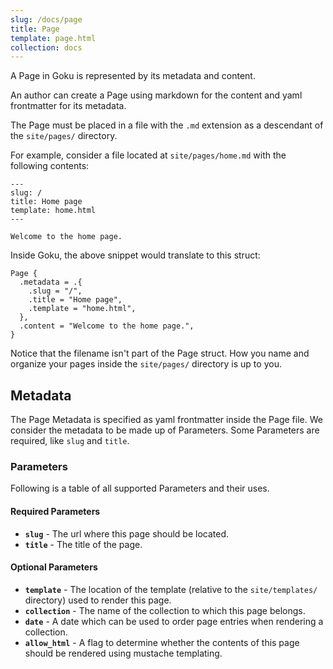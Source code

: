 ```yaml
---
slug: /docs/page
title: Page
template: page.html
collection: docs
---
```


A Page in Goku is represented by its metadata and content.

An author can create a Page
using markdown for the content
and yaml frontmatter for its metadata.

The Page must be placed in a file with the `.md` extension
as a descendant of the `site/pages/` directory.

For example, consider a file located at `site/pages/home.md`
with the following contents:

```
---
slug: /
title: Home page
template: home.html
---

Welcome to the home page.
```

Inside Goku, the above snippet would translate to this struct:

```
Page {
  .metadata = .{
    .slug = "/",
    .title = "Home page",
    .template = "home.html",
  },
  .content = "Welcome to the home page.",
}
```

Notice that the filename isn't part of the Page struct.
How you name and organize your pages inside the `site/pages/` directory
is up to you.

## Metadata

The Page Metadata is specified as yaml frontmatter inside the Page file.
We consider the metadata to be made up of Parameters.
Some Parameters are required, like `slug` and `title`.

### Parameters

Following is a table of all supported Parameters and their uses.

#### Required Parameters

- **`slug`** - The url where this page should be located.
- **`title`** - The title of the page.

#### Optional Parameters

- **`template`** - The location of the template (relative to the `site/templates/` directory) used to render this page.
- **`collection`** - The name of the collection to which this page belongs.
- **`date`** - A date which can be used to order page entries when rendering a collection.
- **`allow_html`** - A flag to determine whether the contents of this page should be rendered using mustache templating.

